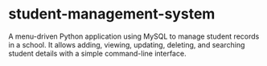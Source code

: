 # student-management-system
A menu-driven Python application using MySQL to manage student records in a school. It allows adding, viewing, updating, deleting, and searching student details with a simple command-line interface.
